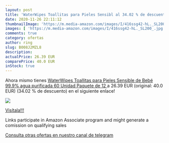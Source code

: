 ```yaml
---
layout: post
title: 'WaterWipes Toallitas para Pieles Sensibl al 34.02 % de descuento'
date: 2020-11-26 22:11:12
thumbnailImage: 'https://m.media-amazon.com/images/I/416ssg42-hL._SL200_.jpg'
images: [ 'https://m.media-amazon.com/images/I/416ssg42-hL._SL200_.jpg' ]
comments: true
category: ofertas
author: ring
slug: B008J2MZL8
description:
actualPrice: 26.39 EUR
comparePrice: 40.0 EUR
inStock: true
---
```


Ahora mismo tienes [WaterWipes Toallitas para Pieles Sensible de Bebé  99.9% agua purificada  60 Unidad  Paquete de 12 ](https://www.amazon.es/dp/B008J2MZL8/?tag=redken-21) a 26.39 EUR (original: 40.0 EUR) (34.02 %  de descuento) en el siguiente enlace!

[![](https://m.media-amazon.com/images/I/416ssg42-hL._SL200_.jpg)](https://www.amazon.es/dp/B008J2MZL8/?tag=redken-21)

[Visítala!!!](https://www.amazon.es/dp/B008J2MZL8/?tag=redken-21)

Links participate in Amazon Associate program and might generate a comission on qualifying sales

[Consulta otras ofertas en nuestro canal de telegram](https://t.me/s/ofertas25)
